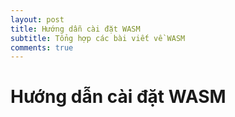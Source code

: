 ```yaml
---
layout: post
title: Hướng dẫn cài đặt WASM
subtitle: Tổng hợp các bài viết về WASM
comments: true
---
```


# Hướng dẫn cài đặt WASM

